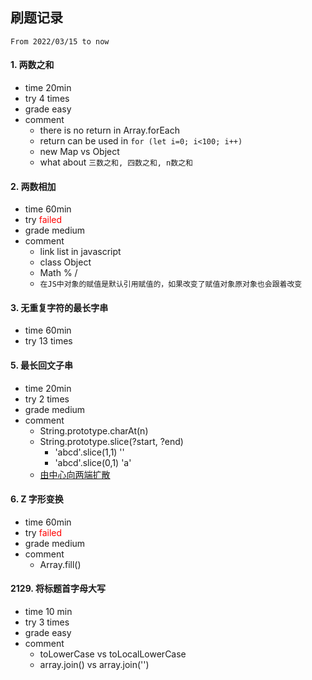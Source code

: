 ## 刷题记录
`From 2022/03/15 to now`


#### 1. 两数之和
- time 20min
- try 4 times
- grade easy
- comment
  - there is no return in Array.forEach
  - return can be used in `for (let i=0; i<100; i++)`
  - new Map vs Object
  - what about `三数之和, 四数之和, n数之和`

#### 2. 两数相加
  - time 60min
  - try <font color="red">failed</font>
  - grade medium
  - comment
    - link list in javascript
    - class Object
    - Math % / 
    - `在JS中对象的赋值是默认引用赋值的，如果改变了赋值对象原对象也会跟着改变`


#### 3. 无重复字符的最长字串
  - time 60min
  - try 13 times
  <!-- - grade medium
  - comment
    - forEach border
    - new Set
      - `Set 对象允许你存储任何类型的唯一值，无论是原始值或者是对象引用` -->

#### 5. 最长回文子串
  - time 20min
  - try 2 times
  - grade medium
  - comment
    - String.prototype.charAt(n)
    - String.prototype.slice(?start, ?end)
      - 'abcd'.slice(1,1)  ''
      - 'abcd'.slice(0,1)  'a'
    - [由中心向两端扩散](https://leetcode-cn.com/problems/longest-palindromic-substring/solution/zui-chang-hui-wen-chuan-shi-yong-shuang-cc725/)

#### 6. Z 字形变换
  - time 60min
  - try <font color="red">failed</font>
  - grade medium
  - comment
    - Array.fill()
#### 2129.  将标题首字母大写
- time 10 min
- try 3 times
- grade easy
- comment
  - toLowerCase vs toLocalLowerCase
  - array.join() vs array.join('')

